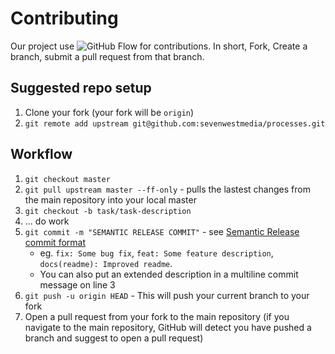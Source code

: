 # Contributing

Our project use ![GitHub Flow](https://help.github.com/articles/github-flow/) for contributions. In short, Fork, Create a branch, submit a pull request from that branch.

## Suggested repo setup
1. Clone your fork (your fork will be `origin`)
2. `git remote add upstream git@github.com:sevenwestmedia/processes.git`

## Workflow
1. `git checkout master`
2. `git pull upstream master --ff-only` - pulls the lastest changes from the main repository into your local master
3. `git checkout -b task/task-description`
4. ... do work
5. `git commit -m "SEMANTIC RELEASE COMMIT"` - see [Semantic Release commit format](https://github.com/semantic-release/semantic-release#commit-message-format)
    * eg. `fix: Some bug fix`, `feat: Some feature description`, `docs(readme): Improved readme`.
    * You can also put an extended description in a multiline commit message on line 3
6. `git push -u origin HEAD` - This will push your current branch to your fork
7. Open a pull request from your fork to the main repository (if you navigate to the main repository, GitHub will detect you have pushed a branch and suggest to open a pull request)
